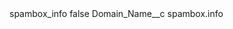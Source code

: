 <?xml version="1.0" encoding="UTF-8"?>
<CustomMetadata xmlns="http://soap.sforce.com/2006/04/metadata" xmlns:xsi="http://www.w3.org/2001/XMLSchema-instance" xmlns:xsd="http://www.w3.org/2001/XMLSchema">
    <label>spambox_info</label>
    <protected>false</protected>
    <values>
        <field>Domain_Name__c</field>
        <value xsi:type="xsd:string">spambox.info</value>
    </values>
</CustomMetadata>
